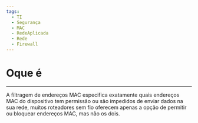 ```yaml
---
tags:
  - TI
  - Segurança
  - MAC
  - RedeAplicada
  - Rede
  - Firewall
---
```

# Oque é
---

A filtragem de endereços MAC especifica exatamente quais endereços MAC do dispositivo tem permissão ou são impedidos de enviar dados na sua rede, muitos roteadores sem fio oferecem apenas a opção de permitir ou bloquear endereços MAC, mas não os dois.

